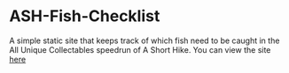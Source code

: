 # ASH-Fish-Checklist
A simple static site that keeps track of which fish need to be caught in the All Unique Collectables speedrun of A Short Hike. You can view the site [here](https://ash-fish-checklist.glitch.me/)
